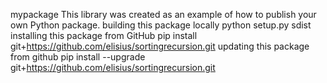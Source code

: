 mypackage
This library was created as an example of how to publish your own Python package.
building this package locally
python setup.py sdist
installing this package from GitHub
pip install git+https://github.com/elisius/sortingrecursion.git
updating this package from github
pip install --upgrade git+https://github.com/elisius/sortingrecursion.git
